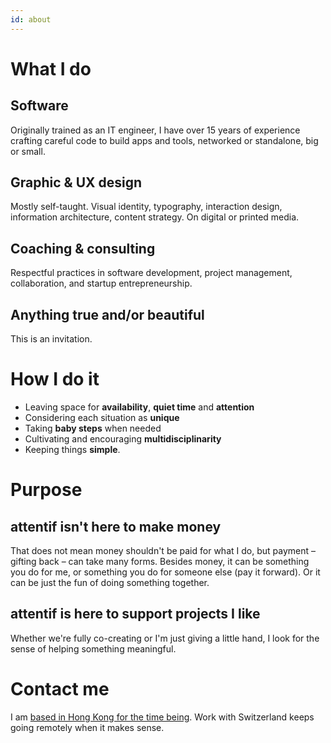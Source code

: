 ```yaml
---
id: about
---
```


# What I do

## Software

Originally trained as an IT engineer, I have over 15 years of experience crafting careful code to build apps and tools, networked or standalone, big or small.

## Graphic & UX design

Mostly self-taught. Visual identity, typography, interaction design, information architecture, content strategy. On digital or printed media.

## Coaching & consulting

Respectful practices in software development, project management, collaboration, and startup entrepreneurship.

## Anything true and/or beautiful

This is an invitation.

# How I do it

- Leaving space for **availability**, **quiet time** and **attention**
- Considering each situation as **unique**
- Taking **baby steps** when needed
- Cultivating and encouraging **multidisciplinarity**
- Keeping things **simple**.

# Purpose

## attentif isn't here to make money
That does not mean money shouldn't be paid for what I do, but payment – gifting back – can take many forms. Besides money, it can be something you do for me, or something you do for someone else (pay it forward). Or it can be just the fun of doing something together.

## attentif is here to support projects I like
Whether we're fully co-creating or I'm just giving a little hand, I look for the sense of helping something meaningful.

# Contact me

I am [based in Hong Kong for the time being](#notice). Work with Switzerland keeps going remotely when it makes sense.
